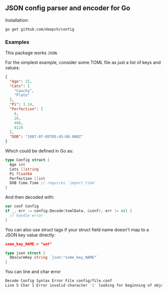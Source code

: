 ## JSON config parser and encoder for Go

Installation:

```bash
go get github.com/deepch/config
```

### Examples

This package works `JSON`.

For the simplest example, consider some TOML file as just a list of keys
and values:

```json
{
  "Age": 25,
  "Cats": [
    "Cauchy",
    "Plato"
  ],
  "Pi": 3.14,
  "Perfection": [
    6,
    28,
    496,
    8128
  ],
  "DOB": "1987-07-05T05:45:00.000Z"
}
```

Which could be defined in Go as:

```go
type Config struct {
  Age int
  Cats []string
  Pi float64
  Perfection []int
  DOB time.Time // requires `import time`
}
```

And then decoded with:

```go
var conf Config
if _, err := config.Decode(tomlData, &conf); err != nil {
  // handle error
}
```

You can also use struct tags if your struct field name doesn't map to a JSON
key value directly:

```json
some_key_NAME = "wat"
```

```go
type json struct {
  ObscureKey string `json:"some_key_NAME"`
}
```


You can line and char error 
```bash
Decode Config Syntax Error File config/file.conf 
Line 5 Char 1 Error invalid character '1' looking for beginning of object key string
```
